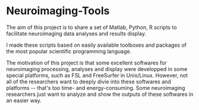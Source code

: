 # Neuroimaging-Tools
The aim of this project is to share a set of Matlab, Python, R scripts to facilitate neuroimaging data analyses and results display. 

I made these scripts based on easily available toolboxes and packages of the most popular scientific programming language.

The motivation of this project is that some excellent softwares for neuroimaging processing, analyses and display were developped in some special platforms, such as FSL and FreeSurfer in Unix/Linux. However, not all of the researchers want to deeply divie into these softwares and platforms -- that's too time- and energy-consuming. Some neuroimaging researchers just want to analyze and show the outputs of these softwares in an easier way.

